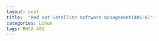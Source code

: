 ```yaml
---
layout: post
title:  "Red Hat Satellite software management(401-6)"
categories: Linux
tags: RHCA 401
---
```


